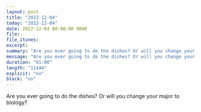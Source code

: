 ```yaml
---
layout: post
title: "2022-12-04"
today: "2022-12-04"
date: 2022-12-04 00:00:00 0000
file:
file_itunes:
excerpt:
summary: "Are you ever going to do the dishes? Or will you change your major to biology?"
message: "Are you ever going to do the dishes? Or will you change your major to biology?"
duration: "01:00"
length: "11444"
explicit: "no"
block: "no"
---
```

Are you ever going to do the dishes? Or will you change your major to biology?

